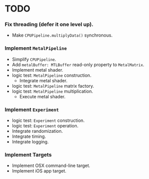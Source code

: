 TODO
====

### Fix threading (defer it one level up).
- Make `CPUPipeline.multiplyData()` synchronous.

### Implement `MetalPipeline`
- Simplify `CPUPipeline`.
- Add `metalBuffer: MTLBuffer` read-only property to `MetalMatrix`.
- Implement metal shader.
- logic test: `MetalPipeline` construction.
    - Integrate metal shader.
- logic test: `MetalPipeline` matrix factory.
- logic test: `MetalPipeline` multiplication.
    - Execute metal shader.

### Implement `Experiment`
- logic test: `Experiment` construction.
- logic test: `Experiment` operation.
- Integrate randomization.
- Integrate timing.
- Integrate logging.

### Implement Targets
- Implement OSX command-line target.
- Implement iOS app target.
